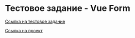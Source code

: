 # Тестовое задание - Vue Form

[Ссылка на тестовое задание](https://docs.google.com/document/d/1R6z4jcmLl7HEkFicF88TlYDlJrEwjeWgGItSRDjzrI0/edit?usp=sharing)

[Ссылка на проект](https://vue-practic-form.vercel.app/)
